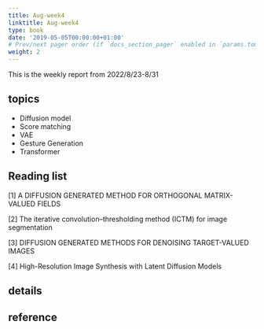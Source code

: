 ```yaml
---
title: Aug-week4
linktitle: Aug-week4
type: book
date: '2019-05-05T00:00:00+01:00'
# Prev/next pager order (if `docs_section_pager` enabled in `params.toml`)
weight: 2
---
```


This is the weekly report from 2022/8/23-8/31

## topics

- Diffusion model
- Score matching
- VAE
- Gesture Generation
- Transformer

## Reading list

[1] A DIFFUSION GENERATED METHOD FOR ORTHOGONAL MATRIX-VALUED FIELDS

[2] The iterative convolution–thresholding method (ICTM) for image segmentation

[3] DIFFUSION GENERATED METHODS FOR
DENOISING TARGET-VALUED IMAGES

[4] High-Resolution Image Synthesis with Latent Diffusion Models

## details



## reference

